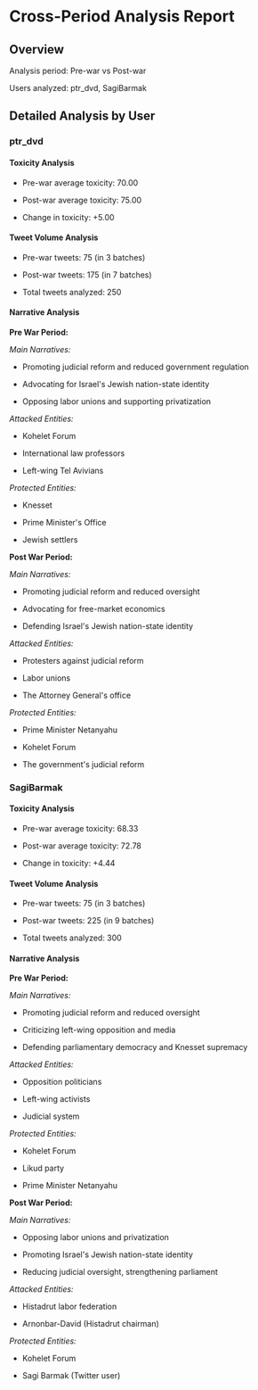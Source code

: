 # Cross-Period Analysis Report

## Overview

Analysis period: Pre-war vs Post-war

Users analyzed: ptr_dvd, SagiBarmak


## Detailed Analysis by User


### ptr_dvd

#### Toxicity Analysis

- Pre-war average toxicity: 70.00

- Post-war average toxicity: 75.00

- Change in toxicity: +5.00


#### Tweet Volume Analysis

- Pre-war tweets: 75 (in 3 batches)

- Post-war tweets: 175 (in 7 batches)

- Total tweets analyzed: 250


#### Narrative Analysis


**Pre War Period:**

*Main Narratives:*

- Promoting judicial reform and reduced government regulation

- Advocating for Israel's Jewish nation-state identity

- Opposing labor unions and supporting privatization


*Attacked Entities:*

- Kohelet Forum

- International law professors

- Left-wing Tel Avivians


*Protected Entities:*

- Knesset

- Prime Minister's Office

- Jewish settlers


**Post War Period:**

*Main Narratives:*

- Promoting judicial reform and reduced oversight

- Advocating for free-market economics

- Defending Israel's Jewish nation-state identity


*Attacked Entities:*

- Protesters against judicial reform

- Labor unions

- The Attorney General's office


*Protected Entities:*

- Prime Minister Netanyahu

- Kohelet Forum

- The government's judicial reform


### SagiBarmak

#### Toxicity Analysis

- Pre-war average toxicity: 68.33

- Post-war average toxicity: 72.78

- Change in toxicity: +4.44


#### Tweet Volume Analysis

- Pre-war tweets: 75 (in 3 batches)

- Post-war tweets: 225 (in 9 batches)

- Total tweets analyzed: 300


#### Narrative Analysis


**Pre War Period:**

*Main Narratives:*

- Promoting judicial reform and reduced oversight

- Criticizing left-wing opposition and media

- Defending parliamentary democracy and Knesset supremacy


*Attacked Entities:*

- Opposition politicians

- Left-wing activists

- Judicial system


*Protected Entities:*

- Kohelet Forum

- Likud party

- Prime Minister Netanyahu


**Post War Period:**

*Main Narratives:*

- Opposing labor unions and privatization

- Promoting Israel's Jewish nation-state identity

- Reducing judicial oversight, strengthening parliament


*Attacked Entities:*

- Histadrut labor federation

- Arnonbar-David (Histadrut chairman)


*Protected Entities:*

- Kohelet Forum

- Sagi Barmak (Twitter user)
